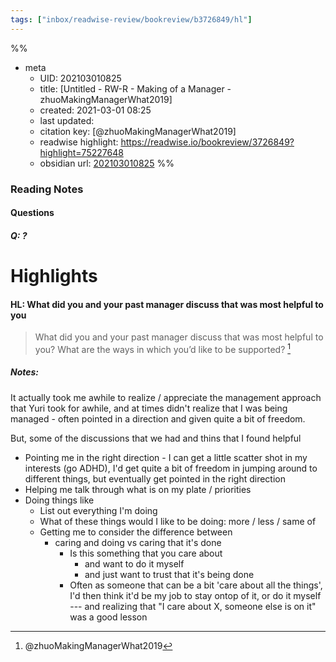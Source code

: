 ```yaml
---
tags: ["inbox/readwise-review/bookreview/b3726849/hl"]
---
```

%%
- meta
	- UID: 202103010825
	- title: [Untitled - RW-R -  Making of a Manager - zhuoMakingManagerWhat2019]
	- created: 2021-03-01 08:25
	- last updated: 
	- citation key:  [@zhuoMakingManagerWhat2019]
	- readwise highlight: https://readwise.io/bookreview/3726849?highlight=75227648
	- obsidian url: [202103010825](obsidian://open?vault=readwise-review-inbox&file=inbox%2Fzets%2F202103010825%20-%20RW-R%20-%20%20Making%20of%20a%20Manager%20-%20zhuoMakingManagerWhat2019)
%%


### Reading Notes 

#### Questions 

##### Q:  ?


# Highlights 


#### HL:  What did you and your past manager discuss that was most helpful to you

> What did you and your past manager discuss that was most helpful to you? What are the ways in which you’d like to be supported? [^1]

##### Notes: 

It actually took me awhile to realize / appreciate the management approach that Yuri took for awhile, and at times didn't realize that I was being managed - often pointed in a direction and given quite a bit of freedom. 

But, some of the discussions that we had and thins that I found helpful

- Pointing me in the right direction - I can get a little scatter shot in my interests (go ADHD), I'd get quite a bit of freedom in jumping around to different things, but eventually get pointed in the right direction
- Helping me talk through what is on my plate / priorities 
- Doing things like
	- List out everything I'm doing
	- What of these things would I like to be doing: more / less / same of
	- Getting me to consider the difference between
		- caring and doing vs caring that it's done
			- Is this something that you care about 
				- and want to do it myself
				- and just want to trust that it's being done
			- Often as someone that can be a bit 'care about all the things', I'd then think it'd be my job to stay ontop of it, or do it myself --- and realizing that "I care about X, someone else is on it" was a good lesson

[^1]: @zhuoMakingManagerWhat2019